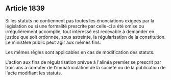 Article 1839
----
Si les statuts ne contiennent pas toutes les énonciations exigées par la
législation ou si une formalité prescrite par celle-ci a été omise ou
irrégulièrement accomplie, tout intéressé est recevable à demander en justice
que soit ordonnée, sous astreinte, la régularisation de la constitution. Le
ministère public peut agir aux mêmes fins.

Les mêmes règles sont applicables en cas de modification des statuts.

L'action aux fins de régularisation prévue à l'alinéa premier se prescrit par
trois ans à compter de l'immatriculation de la société ou de la publication de
l'acte modifiant les statuts.
